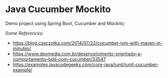 # Java Cucumber Mockito
Demo project using Spring Boot, Cucumber and Mockito;

*Some References:*
 - https://blog.czeczotka.com/2014/07/22/cucumber-jvm-with-maven-in-minutes/
 - https://www.devmedia.com.br/desenvolvimento-orientado-a-comportamento-bdd-com-cucumber/33547
 - https://examples.javacodegeeks.com/core-java/junit/junit-cucumber-example/
